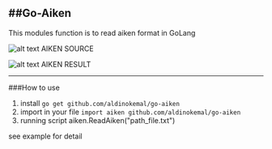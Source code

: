 ##Go-Aiken
---

This modules function is to read aiken format in GoLang

![alt text](https://i.ibb.co/B4zR3kp/Screen-Shot-2020-08-03-at-4-44-58-PM.png "Source Aiken")
AIKEN SOURCE

![alt text](https://i.ibb.co/jTr5VXD/Screen-Shot-2020-08-03-at-4-38-33-PM.png "Result Aiken")
AIKEN RESULT


---
###How to use
1. install `go get github.com/aldinokemal/go-aiken`
2. import in your file `import aiken github.com/aldinokemal/go-aiken`
3. running script aiken.ReadAiken("path_file.txt")

see example for detail